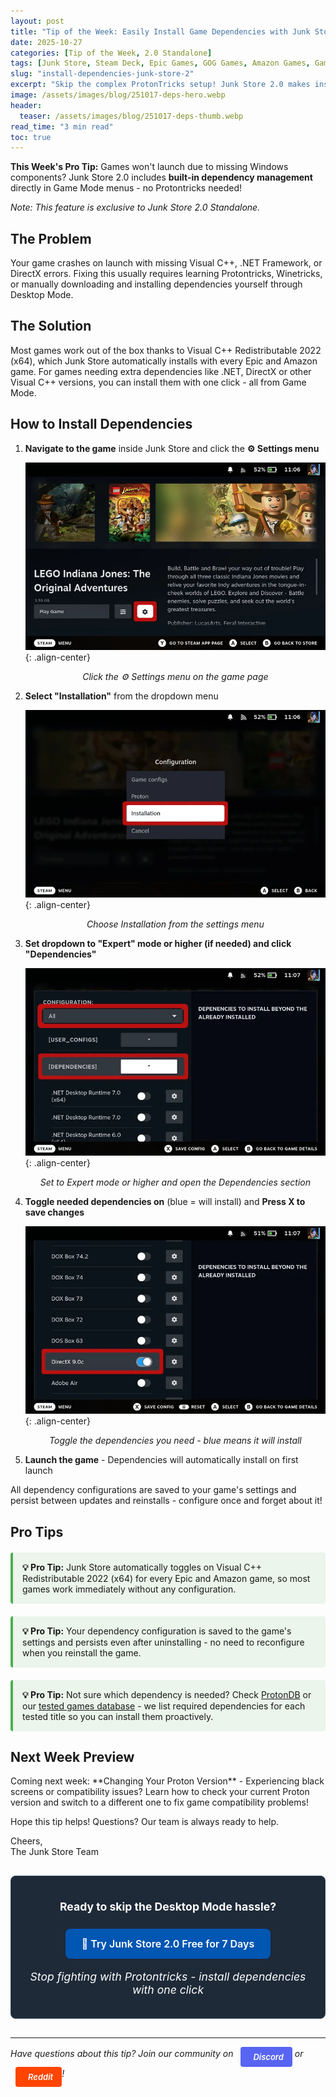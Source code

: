 ```yaml
---
layout: post
title: "Tip of the Week: Easily Install Game Dependencies with Junk Store 2.0"
date: 2025-10-27
categories: [Tip of the Week, 2.0 Standalone]
tags: [Junk Store, Steam Deck, Epic Games, GOG Games, Amazon Games, Game Dependencies]
slug: "install-dependencies-junk-store-2"
excerpt: "Skip the complex ProtonTricks setup! Junk Store 2.0 makes installing Visual C++, .NET Framework, and other Windows dependencies as simple as clicking a button."
image: /assets/images/blog/251017-deps-hero.webp
header:
  teaser: /assets/images/blog/251017-deps-thumb.webp
read_time: "3 min read"
toc: true
---
```


**This Week's Pro Tip:** Games won't launch due to missing Windows components? Junk Store 2.0 includes **built-in dependency management** directly in Game Mode menus - no Protontricks needed!

*Note: This feature is exclusive to Junk Store 2.0 Standalone.*

<h2 style="text-align: left !important; margin-left: 0;">The Problem</h2>

Your game crashes on launch with missing Visual C++, .NET Framework, or DirectX errors. Fixing this usually requires learning Protontricks, Winetricks, or manually downloading and installing dependencies yourself through Desktop Mode.

<h2 style="text-align: left !important; margin-left: 0;">The Solution</h2>

Most games work out of the box thanks to Visual C++ Redistributable 2022 (x64), which Junk Store automatically installs with every Epic and Amazon game. For games needing extra dependencies like .NET, DirectX or other Visual C++ versions, you can install them with one click - all from Game Mode.

<h2 style="text-align: left !important; margin-left: 0;">How to Install Dependencies</h2>


1. **Navigate to the game** inside Junk Store and click the **⚙️ Settings menu**

   ![Click the settings cog icon](/assets/images/blog/251017-deps-step1.webp){: .align-center}
   <p style="text-align: center; font-style: italic;">Click the ⚙️ Settings menu on the game page</p>

2. **Select "Installation"** from the dropdown menu

   ![Select Installation tab](/assets/images/blog/251017-deps-step2.webp){: .align-center}
   <p style="text-align: center; font-style: italic;">Choose Installation from the settings menu</p>

3. **Set dropdown to "Expert" mode or higher (if needed) and click "Dependencies"**

   ![Click Dependencies section](/assets/images/blog/251017-deps-step3.webp){: .align-center}
   <p style="text-align: center; font-style: italic;">Set to Expert mode or higher and open the Dependencies section</p>

4. **Toggle needed dependencies on** (blue = will install) and **Press X to save changes**

   ![Toggle dependencies on](/assets/images/blog/251017-deps-step4.webp){: .align-center}
   <p style="text-align: center; font-style: italic;">Toggle the dependencies you need - blue means it will install</p>

5. **Launch the game** - Dependencies will automatically install on first launch

All dependency configurations are saved to your game's settings and persist between updates and reinstalls - configure once and forget about it!

<h2 style="text-align: left !important; margin-left: 0;">Pro Tips</h2>

<div class="tip-callout">
  <strong>💡 Pro Tip:</strong> Junk Store automatically toggles on Visual C++ Redistributable 2022 (x64) for every Epic and Amazon game, so most games work immediately without any configuration.
</div>

<div class="tip-callout">
  <strong>💡 Pro Tip:</strong> Your dependency configuration is saved to the game's settings and persists even after uninstalling - no need to reconfigure when you reinstall the game.
</div>

<div class="tip-callout">
  <strong>💡 Pro Tip:</strong> Not sure which dependency is needed? Check <a href="https://www.protondb.com/" target="_blank" rel="noopener">ProtonDB</a> or our <a href="/tested-games/">tested games database</a> - we list required dependencies for each tested title so you can install them proactively.
</div>

<h2 style="text-align: left !important; margin-left: 0;">Next Week Preview</h2>
Coming next week: **Changing Your Proton Version** - Experiencing black screens or compatibility issues? Learn how to check your current Proton version and switch to a different one to fix game compatibility problems!

Hope this tip helps! Questions? Our team is always ready to help.

Cheers,<br>
The Junk Store Team

<div class="inline-blog-cta">
  <p><strong>Ready to skip the Desktop Mode hassle?</strong></p>
  <a href="/buy_now/" class="inline-blog-cta-button">
    🚀 Try Junk Store 2.0 Free for 7 Days
  </a>
  <p class="inline-cta-subtext">Stop fighting with Protontricks - install dependencies with one click</p>
</div>

---

*Have questions about this tip? Join our community on <a href="https://discord.gg/6mRUhR6Teh" target="_blank" rel="noopener" class="community-btn discord-btn"><i class="fab fa-discord" style="margin-right: 6px;"></i>Discord</a> or <a href="https://www.reddit.com/r/JunkStore" target="_blank" rel="noopener" class="community-btn reddit-btn"><i class="fab fa-reddit" style="margin-right: 6px;"></i>Reddit</a>!*

<style>
/* Callout boxes */
.tip-callout {
  background: rgba(76, 175, 80, 0.1);
  border-left: 4px solid #4caf50;
  padding: 15px;
  margin: 20px 0;
  border-radius: 4px;
}

/* Community Buttons */
.community-btn {
  display: inline-flex;
  align-items: center;
  padding: 6px 12px;
  border-radius: 4px;
  text-decoration: none;
  font-weight: 600;
  font-size: 13px;
  transition: all 0.2s ease;
  border: 2px solid transparent;
  margin-left: 8px;
  color: white !important;
}

.discord-btn {
  background: #5865f2;
}

.reddit-btn {
  background: #ff4500;
}

.community-btn:hover {
  transform: translateY(-1px);
  box-shadow: 0 4px 12px rgba(0, 0, 0, 0.3);
  text-decoration: none;
  color: white !important;
  opacity: 0.9;
}

/* CTA Box */
.inline-blog-cta {
  text-align: center;
  background: #1e2a38;
  border-radius: 8px;
  padding: 20px;
  margin: 30px 0;
  border: 1px solid #3a4a5c;
}

.inline-blog-cta p {
  margin-bottom: 15px;
  color: #fff;
  font-size: 1.1rem;
}

.inline-blog-cta-button {
  display: inline-block;
  background: #0056b3;
  color: #fff !important;
  padding: 12px 24px;
  border-radius: 8px;
  text-decoration: none;
  font-weight: 600;
  font-size: 1rem;
  transition: all 0.3s ease;
  margin: 10px 0;
  border: 2px solid #0056b3;
}

.inline-blog-cta-button:hover,
.inline-blog-cta-button:visited,
.inline-blog-cta-button:visited:hover {
  background: #004494;
  border-color: #004494;
  color: #fff !important;
  transform: translateY(-2px);
  box-shadow: 0 4px 15px rgba(0, 86, 179, 0.4);
  text-decoration: none;
}

.inline-cta-subtext {
  margin-top: 8px;
  color: #cceeff;
  font-size: 0.9rem;
  font-style: italic;
}
</style>
